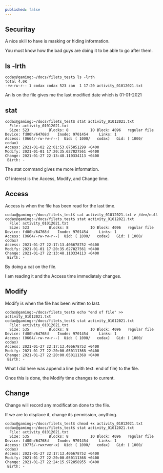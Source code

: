 ```yaml
---
published: false
---
```

## Securitay

A nice skill to have is masking or hiding information.

You must know how the bad guys are doing it to be able to go after them.

## ls -lrth

```
codax@gaming:~/docs/filets_test$ ls -lrth
total 4.0K
-rw-rw-r-- 1 codax codax 523 zan  1 17:20 activity_01012021.txt
```

An ls on the file gives me the last modified date which is 01-01-2021

## stat
```
codax@gaming:~/docs/filets_test$ stat activity_01012021.txt 
  File: activity_01012021.txt
  Size: 523       	Blocks: 8          IO Block: 4096   regular file
Device: fd00h/64768d	Inode: 9701454     Links: 1
Access: (0664/-rw-rw-r--)  Uid: ( 1000/   codax)   Gid: ( 1000/   codax)
Access: 2021-01-02 22:01:53.875851299 +0400
Modify: 2021-01-01 17:20:35.627027561 +0400
Change: 2021-01-27 22:13:48.110334113 +0400
 Birth: -
```
The stat command gives me more information.

Of interest is the Access, Modify, and Change time.

## Access

Access is when the file has been read for the last time.

```
codax@gaming:~/docs/filets_test$ cat activity_01012021.txt > /dev/null
codax@gaming:~/docs/filets_test$ stat activity_01012021.txt 
  File: activity_01012021.txt
  Size: 523       	Blocks: 8          IO Block: 4096   regular file
Device: fd00h/64768d	Inode: 9701454     Links: 1
Access: (0664/-rw-rw-r--)  Uid: ( 1000/   codax)   Gid: ( 1000/   codax)
Access: 2021-01-27 22:17:13.406678752 +0400
Modify: 2021-01-01 17:20:35.627027561 +0400
Change: 2021-01-27 22:13:48.110334113 +0400
 Birth: -
```
By doing a cat on the file.

I am reading it and the Access time immediately changes.

## Modify

Modify is when the file has been written to last.

```
codax@gaming:~/docs/filets_test$ echo "end of file" >> activity_01012021.txt
codax@gaming:~/docs/filets_test$ stat activity_01012021.txt 
  File: activity_01012021.txt
  Size: 535       	Blocks: 8          IO Block: 4096   regular file
Device: fd00h/64768d	Inode: 9701454     Links: 1
Access: (0664/-rw-rw-r--)  Uid: ( 1000/   codax)   Gid: ( 1000/   codax)
Access: 2021-01-27 22:17:13.406678752 +0400
Modify: 2021-01-27 22:20:00.050111368 +0400
Change: 2021-01-27 22:20:00.050111368 +0400
 Birth: -
```
What I did here was append a line (with text: end of file) to the file.

Once this is done, the Modify time changes to current.

## Change
Change will record any modification done to the file.

If we are to displace it, change its permission, anything.
```
codax@gaming:~/docs/filets_test$ chmod +x activity_01012021.txt 
codax@gaming:~/docs/filets_test$ stat activity_01012021.txt 
  File: activity_01012021.txt
  Size: 535       	Blocks: 8          IO Block: 4096   regular file
Device: fd00h/64768d	Inode: 9701454     Links: 1
Access: (0775/-rwxrwxr-x)  Uid: ( 1000/   codax)   Gid: ( 1000/   codax)
Access: 2021-01-27 22:17:13.406678752 +0400
Modify: 2021-01-27 22:20:00.050111368 +0400
Change: 2021-01-27 22:24:15.972858955 +0400
 Birth: -

```